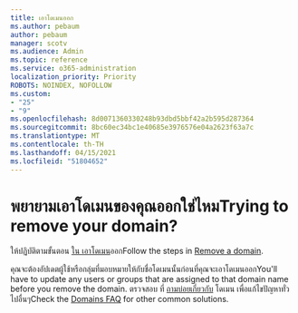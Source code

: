```yaml
---
title: เอาโดเมนออก
ms.author: pebaum
author: pebaum
manager: scotv
ms.audience: Admin
ms.topic: reference
ms.service: o365-administration
localization_priority: Priority
ROBOTS: NOINDEX, NOFOLLOW
ms.custom:
- "25"
- "9"
ms.openlocfilehash: 8d0071360330248b93dbd5bbf42a2b595d287364
ms.sourcegitcommit: 8bc60ec34bc1e40685e3976576e04a2623f63a7c
ms.translationtype: MT
ms.contentlocale: th-TH
ms.lasthandoff: 04/15/2021
ms.locfileid: "51804652"
---
```

# <a name="trying-to-remove-your-domain"></a><span data-ttu-id="1a733-102">พยายามเอาโดเมนของคุณออกใช่ไหม</span><span class="sxs-lookup"><span data-stu-id="1a733-102">Trying to remove your domain?</span></span>

<span data-ttu-id="1a733-103">ให้ปฏิบัติตามขั้นตอน [ใน เอาโดเมน](https://docs.microsoft.com/microsoft-365/admin/get-help-with-domains/remove-a-domain)ออก</span><span class="sxs-lookup"><span data-stu-id="1a733-103">Follow the steps in [Remove a domain](https://docs.microsoft.com/microsoft-365/admin/get-help-with-domains/remove-a-domain).</span></span>
  
<span data-ttu-id="1a733-104">คุณจะต้องอัปเดตผู้ใช้หรือกลุ่มที่มอบหมายให้กับชื่อโดเมนนั้นก่อนที่คุณจะเอาโดเมนออก</span><span class="sxs-lookup"><span data-stu-id="1a733-104">You'll have to update any users or groups that are assigned to that domain name before you remove the domain.</span></span> <span data-ttu-id="1a733-105">ตรวจสอบ ที่ [ถามบ่อยเกี่ยวกับ](https://docs.microsoft.com/microsoft-365/admin/setup/domains-faq) โดเมน เพื่อแก้ไขปัญหาทั่วไปอื่นๆ</span><span class="sxs-lookup"><span data-stu-id="1a733-105">Check the [Domains FAQ](https://docs.microsoft.com/microsoft-365/admin/setup/domains-faq) for other common solutions.</span></span>
  